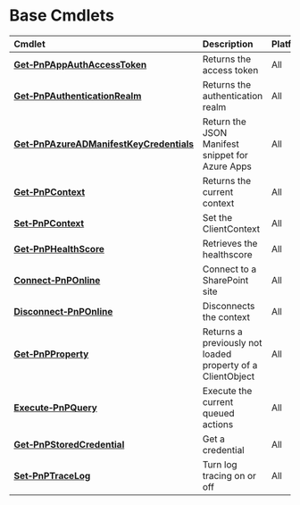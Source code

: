 # Base Cmdlets 
Cmdlet|Description|Platform
:-----|:----------|:-------
**[Get&#8209;PnPAppAuthAccessToken](GetPnPAppAuthAccessToken.md)** |Returns the access token|All
**[Get&#8209;PnPAuthenticationRealm](GetPnPAuthenticationRealm.md)** |Returns the authentication realm|All
**[Get&#8209;PnPAzureADManifestKeyCredentials](GetPnPAzureADManifestKeyCredentials.md)** |Return the JSON Manifest snippet for Azure Apps|All
**[Get&#8209;PnPContext](GetPnPContext.md)** |Returns the current context|All
**[Set&#8209;PnPContext](SetPnPContext.md)** |Set the ClientContext|All
**[Get&#8209;PnPHealthScore](GetPnPHealthScore.md)** |Retrieves the healthscore|All
**[Connect&#8209;PnPOnline](ConnectPnPOnline.md)** |Connect to a SharePoint site|All
**[Disconnect&#8209;PnPOnline](DisconnectPnPOnline.md)** |Disconnects the context|All
**[Get&#8209;PnPProperty](GetPnPProperty.md)** |Returns a previously not loaded property of a ClientObject|All
**[Execute&#8209;PnPQuery](ExecutePnPQuery.md)** |Execute the current queued actions|All
**[Get&#8209;PnPStoredCredential](GetPnPStoredCredential.md)** |Get a credential|All
**[Set&#8209;PnPTraceLog](SetPnPTraceLog.md)** |Turn log tracing on or off|All
